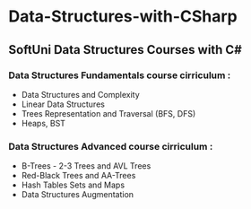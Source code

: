 # Data-Structures-with-CSharp
## SoftUni Data Structures Courses with C#

### Data Structures Fundamentals course cirriculum :

- Data Structures and Complexity
- Linear Data Structures
- Trees Representation and Traversal (BFS, DFS)
- Heaps, BST

### Data Structures Advanced course cirriculum :

- B-Trees - 2-3 Trees and AVL Trees
- Red-Black Trees and AA-Trees
- Hash Tables Sets and Maps
- Data Structures Augmentation